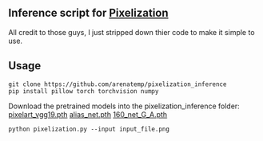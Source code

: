 ## Inference script for [Pixelization](https://github.com/WuZongWei6/Pixelization)
All credit to those guys, I just stripped down thier code to make it simple to use.

## Usage
```
git clone https://github.com/arenatemp/pixelization_inference
pip install pillow torch torchvision numpy
```
Download the pretrained models into the pixelization_inference folder:
[pixelart_vgg19.pth](https://drive.google.com/file/d/1VRYKQOsNlE1w1LXje3yTRU5THN2MGdMM/view?usp=sharing)
[alias_net.pth](https://drive.google.com/file/d/17f2rKnZOpnO9ATwRXgqLz5u5AZsyDvq_/view?usp=sharing)
[160_net_G_A.pth](https://drive.google.com/file/d/1i_8xL3stbLWNF4kdQJ50ZhnRFhSDh3Az/view?usp=sharing)
```
python pixelization.py --input input_file.png
```